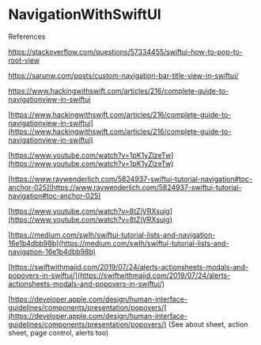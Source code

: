 # NavigationWithSwiftUI

References 

https://stackoverflow.com/questions/57334455/swiftui-how-to-pop-to-root-view

https://sarunw.com/posts/custom-navigation-bar-title-view-in-swiftui/

https://www.hackingwithswift.com/articles/216/complete-guide-to-navigationview-in-swiftui

[https://www.hackingwithswift.com/articles/216/complete-guide-to-navigationview-in-swiftui](https://www.hackingwithswift.com/articles/216/complete-guide-to-navigationview-in-swiftui)
 
 [https://www.youtube.com/watch?v=1pK1yZlzeTw](https://www.youtube.com/watch?v=1pK1yZlzeTw)
 
 [https://www.raywenderlich.com/5824937-swiftui-tutorial-navigation#toc-anchor-025](https://www.raywenderlich.com/5824937-swiftui-tutorial-navigation#toc-anchor-025)
 
 [https://www.youtube.com/watch?v=8tZjVRXsuig](https://www.youtube.com/watch?v=8tZjVRXsuig)
 
 [https://medium.com/swlh/swiftui-tutorial-lists-and-navigation-16e1b4dbb98b](https://medium.com/swlh/swiftui-tutorial-lists-and-navigation-16e1b4dbb98b)
 
 [https://swiftwithmajid.com/2019/07/24/alerts-actionsheets-modals-and-popovers-in-swiftui/](https://swiftwithmajid.com/2019/07/24/alerts-actionsheets-modals-and-popovers-in-swiftui/)
 
 [https://developer.apple.com/design/human-interface-guidelines/components/presentation/popovers/](https://developer.apple.com/design/human-interface-guidelines/components/presentation/popovers/) (See about sheet, action sheet, page control, alerts too)


